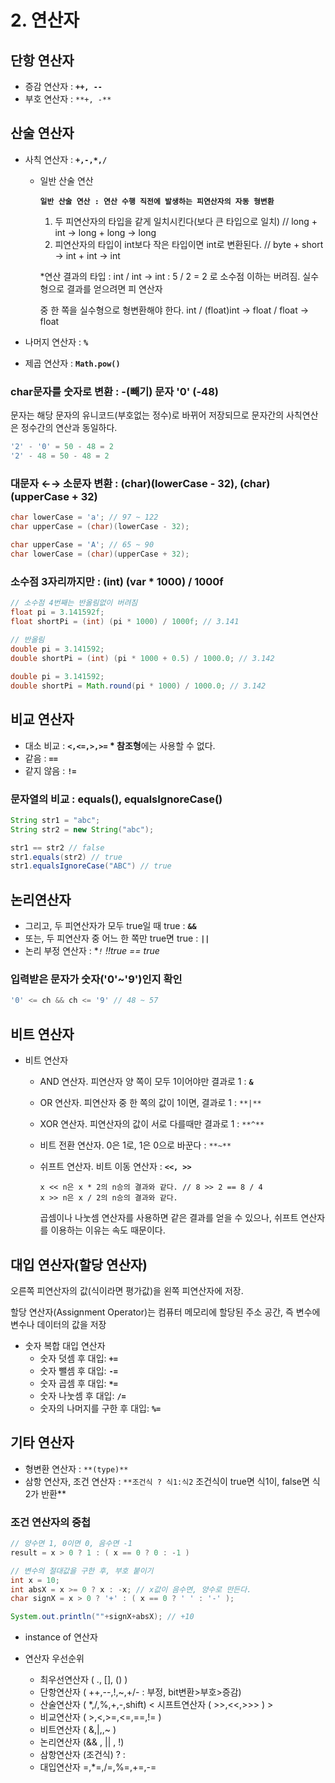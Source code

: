 # 2. 연산자

## 단항 연산자

- 증감 연산자 : **`++, --`**
- 부호 연산자 : `**+, -**`

## 산술 연산자

- 사칙 연산자 : **`+,-,*,/`**
    - 일반 산술 연산

        **`일반 산술 연산 : 연산 수행 직전에 발생하는 피연산자의 자동 형변환`** 

        1. 두 피연산자의 타입을 같게 일치시킨다(보다 큰 타입으로 일치) // long + int → long + long → long
        2. 피연산자의 타입이 int보다 작은 타입이면 int로 변환된다. // byte + short → int + int → int

        *연산 결과의 타입 : int / int → int : 5 / 2 = 2 로 소수점 이하는 버려짐. 실수형으로 결과를 얻으려면 피 연산자 

        중 한 쪽을 실수형으로 형변환해야 한다. int / (float)int → float / float → float

- 나머지 연산자 : **`%`**
- 제곱 연산자 : **`Math.pow()`**

### char문자를 숫자로 변환 : -(빼기) 문자 '0' (-48)

문자는 해당 문자의 유니코드(부호없는 정수)로 바뀌어 저장되므로 문자간의 사칙연산은 정수간의 연산과 동일하다.

```java
'2' - '0' = 50 - 48 = 2
'2' - 48 = 50 - 48 = 2
```

### 대문자 ←→ 소문자 변환 : (char)(lowerCase - 32), (char)(upperCase + 32)

```java
char lowerCase = 'a'; // 97 ~ 122
char upperCase = (char)(lowerCase - 32);

char upperCase = 'A'; // 65 ~ 90
char lowerCase = (char)(upperCase + 32);
```

### 소수점 3자리까지만 : (int) (var * 1000) / 1000f

```java
// 소수점 4번째는 반올림없이 버려짐
float pi = 3.141592f;
float shortPi = (int) (pi * 1000) / 1000f; // 3.141
 
// 반올림
double pi = 3.141592;
double shortPi = (int) (pi * 1000 + 0.5) / 1000.0; // 3.142

double pi = 3.141592;
double shortPi = Math.round(pi * 1000) / 1000.0; // 3.142
```

## 비교 연산자

- 대소 비교 :  **`<,<=,>,>=` * 참조형**에는 사용할 수 없다.
- 같음 : **`==`**
- 같지 않음 : **`!=`**

### 문자열의 비교 : equals(), equalsIgnoreCase()

```java
String str1 = "abc";
String str2 = new String("abc");

str1 == str2 // false
str1.equals(str2) // true
str1.equalsIgnoreCase("ABC") // true
```

## 논리연산자

- 그리고, 두 피연산자가 모두 true일 때 true : **`&&`**
- 또는, 두 피연산자 중 어느 한 쪽만 true면 true : **`||`**
- 논리 부정 연산자 : **`!` *!!true == true**

### 입력받은 문자가 숫자('0'~'9')인지 확인

```java
'0' <= ch && ch <= '9' // 48 ~ 57
```

## 비트 연산자

- 비트 연산자
    - AND 연산자. 피연산자 양 쪽이 모두 1이어야만 결과로 1 : **`&`**
    - OR 연산자. 피연산자 중 한 쪽의 값이 1이면, 결과로 1 : `**|**`
    - XOR 연산자. 피연산자의 값이 서로 다를때만 결과로 1 : `**^**`
    - 비트 전환 연산자. 0은 1로, 1은 0으로 바꾼다 : `**~**`
    - 쉬프트 연산자. 비트 이동 연산자 : **`<<, >>`**

        ```
        x << n은 x * 2의 n승의 결과와 같다. // 8 >> 2 == 8 / 4
        x >> n은 x / 2의 n승의 결과와 같다.
        ```

        곱셈이나 나눗셈 연산자를 사용하면 같은 결과를 얻을 수 있으나, 쉬프트 연산자를 이용하는 이유는 속도 때문이다.

## 대입 연산자(할당 연산자)

오른쪽 피연산자의 값(식이라면 평가값)을 왼쪽 피연산자에 저장. 

할당 연산자(Assignment Operator)는 컴퓨터 메모리에 할당된 주소 공간, 즉 변수에 변수나 데이터의 값을 저장

- 숫자 복합 대입 연산자
    - 숫자 덧셈 후 대입: **`+=`**
    - 숫자 뺄셈 후 대입: **`-=`**
    - 숫자 곱셈 후 대입: **`*=`**
    - 숫자 나눗셈 후 대입: **`/=`**
    - 숫자의 나머지를 구한 후 대입: **`%=`**

## 기타 연산자

- 형변환 연산자 : `**(type)**`
- 삼항 연산자, 조건 연산자 : `**조건식 ? 식1:식2` 조건식이 true면 식1이, false면 식2가 반환**

### 조건 연산자의 중첩

```java
// 양수면 1, 0이면 0, 음수면 -1
result = x > 0 ? 1 : ( x == 0 ? 0 : -1 )

// 변수의 절대값을 구한 후, 부호 붙이기
int x = 10;
int absX = x >= 0 ? x : -x; // x값이 음수면, 양수로 만든다.
char signX = x > 0 ? '+' : ( x == 0 ? ' ' : '-' );

System.out.println(""+signX+absX); // +10
```

- instance of 연산자

- 연산자 우선순위
    - 최우선연산자 ( ., [], () )
    - 단항연산자 ( ++,--,!,~,+/- : 부정, bit변환>부호>증감)
    - 산술연산자 ( *,/,%,+,-,shift) < 시프트연산자 ( >>,<<,>>> ) >
    - 비교연산자 ( >,<,>=,<=,==,!= )
    - 비트연산자 ( &,|,,~ )
    - 논리연산자 (&& , || , !)
    - 삼항연산자 (조건식) ? :
    - 대입연산자 =,*=,/=,%=,+=,-=
